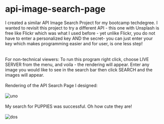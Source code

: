 # api-image-search-page
I created a similar API Image Search Project for my bootcamp techdegree. I wanted to revisit this project to try a different API - this one with Unsplash is free like Flickr which was what I used before - yet unlike Flickr, you do not have to enter a personalized key AND the secret- you can just enter your key which makes programming easier and for user, is one less step!  
\
\
For non-technical viewers: 
To run this program right click, choose LIVE SERVER from the menu, and voila - the rendering will appear. 
Enter any image you would like to see in the search bar then click SEARCH and the images will appear. 
\
\
Rendering of the API Search Page I designed: 
\
\
![uno](https://github.com/JCPTrevillian/api-image-search-page/assets/95890754/6c57948d-a113-437b-adb7-ce5b49105541)
\
\
My search for PUPPIES was successful. Oh how cute they are! 
\
\
![dos](https://github.com/JCPTrevillian/api-image-search-page/assets/95890754/071ac1c0-924c-4acb-abfb-383104ed9e72)

